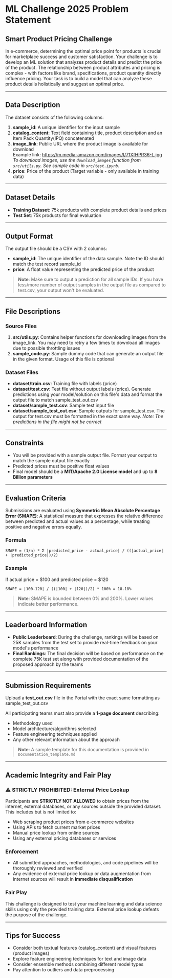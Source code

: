 # ML Challenge 2025 Problem Statement

## Smart Product Pricing Challenge

In e-commerce, determining the optimal price point for products is crucial for marketplace success and customer satisfaction. Your challenge is to develop an ML solution that analyzes product details and predict the price of the product. The relationship between product attributes and pricing is complex - with factors like brand, specifications, product quantity directly influence pricing. Your task is to build a model that can analyze these product details holistically and suggest an optimal price.

---

## Data Description

The dataset consists of the following columns:

1. **sample_id**: A unique identifier for the input sample
2. **catalog_content**: Text field containing title, product description and an Item Pack Quantity(IPQ) concatenated
3. **image_link**: Public URL where the product image is available for download  
   Example link: https://m.media-amazon.com/images/I/71XfHPR36-L.jpg  
   *To download images, use the `download_images` function from `src/utils.py`. See sample code in `src/test.ipynb`.*
4. **price**: Price of the product (Target variable - only available in training data)

---

## Dataset Details

- **Training Dataset**: 75k products with complete product details and prices
- **Test Set**: 75k products for final evaluation

---

## Output Format

The output file should be a CSV with 2 columns:

- **sample_id**: The unique identifier of the data sample. Note the ID should match the test record sample_id
- **price**: A float value representing the predicted price of the product

> **Note**: Make sure to output a prediction for all sample IDs. If you have less/more number of output samples in the output file as compared to test.csv, your output won't be evaluated.

---

## File Descriptions

### Source Files

1. **src/utils.py**: Contains helper functions for downloading images from the image_link. You may need to retry a few times to download all images due to possible throttling issues
2. **sample_code.py**: Sample dummy code that can generate an output file in the given format. Usage of this file is optional

### Dataset Files

- **dataset/train.csv**: Training file with labels (price)
- **dataset/test.csv**: Test file without output labels (price). Generate predictions using your model/solution on this file's data and format the output file to match sample_test_out.csv
- **dataset/sample_test.csv**: Sample test input file
- **dataset/sample_test_out.csv**: Sample outputs for sample_test.csv. The output for test.csv must be formatted in the exact same way. *Note: The predictions in the file might not be correct*

---

## Constraints

- You will be provided with a sample output file. Format your output to match the sample output file exactly
- Predicted prices must be positive float values
- Final model should be a **MIT/Apache 2.0 License model** and up to **8 Billion parameters**

---

## Evaluation Criteria

Submissions are evaluated using **Symmetric Mean Absolute Percentage Error (SMAPE)**: A statistical measure that expresses the relative difference between predicted and actual values as a percentage, while treating positive and negative errors equally.

### Formula

```
SMAPE = (1/n) * Σ |predicted_price - actual_price| / ((|actual_price| + |predicted_price|)/2)
```

### Example

If actual price = $100 and predicted price = $120

```
SMAPE = |100-120| / ((|100| + |120|)/2) * 100% = 18.18%
```

> **Note**: SMAPE is bounded between 0% and 200%. Lower values indicate better performance.

---

## Leaderboard Information

- **Public Leaderboard**: During the challenge, rankings will be based on 25K samples from the test set to provide real-time feedback on your model's performance
- **Final Rankings**: The final decision will be based on performance on the complete 75K test set along with provided documentation of the proposed approach by the teams

---

## Submission Requirements

Upload a **test_out.csv** file in the Portal with the exact same formatting as sample_test_out.csv

All participating teams must also provide a **1-page document** describing:

- Methodology used
- Model architecture/algorithms selected
- Feature engineering techniques applied
- Any other relevant information about the approach

> **Note**: A sample template for this documentation is provided in `Documentation_template.md`

---

## Academic Integrity and Fair Play

### ⚠️ STRICTLY PROHIBITED: External Price Lookup

Participants are **STRICTLY NOT ALLOWED** to obtain prices from the internet, external databases, or any sources outside the provided dataset. This includes but is not limited to:

- Web scraping product prices from e-commerce websites
- Using APIs to fetch current market prices
- Manual price lookup from online sources
- Using any external pricing databases or services

### Enforcement

- All submitted approaches, methodologies, and code pipelines will be thoroughly reviewed and verified
- Any evidence of external price lookup or data augmentation from internet sources will result in **immediate disqualification**

### Fair Play

This challenge is designed to test your machine learning and data science skills using only the provided training data. External price lookup defeats the purpose of the challenge.

---

## Tips for Success

- Consider both textual features (catalog_content) and visual features (product images)
- Explore feature engineering techniques for text and image data
- Consider ensemble methods combining different model types
- Pay attention to outliers and data preprocessing